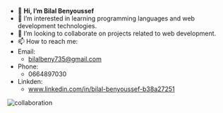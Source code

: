 - 👋 **Hi, I’m Bilal Benyoussef**
- 👀 I’m interested in learning programming languages and  web development technologies.
- 💞️ I’m looking to collaborate on projects related to web development.
- 📫 How to reach me:
- Email:
    - bilalbeny735@gmail.com
 - Phone:
    - 0664897030
- Linkden:
    - www.linkedin.com/in/bilal-benyoussef-b38a27251

![collaboration](https://f.hubspotusercontent30.net/hubfs/20215080/Feature-Image-Business-Collaboration.jpg) 

<!---
Bilalben23/Bilalben23 is a ✨ special ✨ repository because its `README.md` (this file) appears on your GitHub profile.
You can click the Preview link to take a![download](https://github.com/Bilalben23/Bilalben23/assets/129977156/4b27c2f7-c581-4605-93a3-aed37c334d0b)
 look at your changes.
--->

